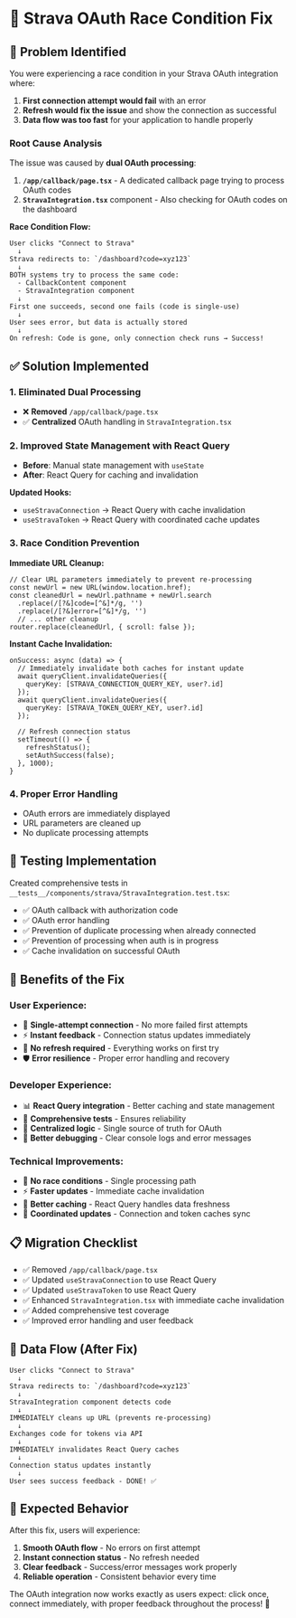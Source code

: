 # 🚀 Strava OAuth Race Condition Fix

## 🎯 **Problem Identified**

You were experiencing a race condition in your Strava OAuth integration where:

1. **First connection attempt would fail** with an error
2. **Refresh would fix the issue** and show the connection as successful
3. **Data flow was too fast** for your application to handle properly

### Root Cause Analysis

The issue was caused by **dual OAuth processing**:

1. **`/app/callback/page.tsx`** - A dedicated callback page trying to process OAuth codes
2. **`StravaIntegration.tsx`** component - Also checking for OAuth codes on the dashboard

**Race Condition Flow:**
```
User clicks "Connect to Strava"
  ↓
Strava redirects to: `/dashboard?code=xyz123`
  ↓
BOTH systems try to process the same code:
  - CallbackContent component
  - StravaIntegration component
  ↓
First one succeeds, second one fails (code is single-use)
  ↓
User sees error, but data is actually stored
  ↓
On refresh: Code is gone, only connection check runs → Success!
```

## ✅ **Solution Implemented**

### 1. **Eliminated Dual Processing**
- ❌ **Removed** `/app/callback/page.tsx` 
- ✅ **Centralized** OAuth handling in `StravaIntegration.tsx`

### 2. **Improved State Management with React Query**
- **Before**: Manual state management with `useState`
- **After**: React Query for caching and invalidation

**Updated Hooks:**
- `useStravaConnection` → React Query with cache invalidation
- `useStravaToken` → React Query with coordinated cache updates

### 3. **Race Condition Prevention**

**Immediate URL Cleanup:**
```tsx
// Clear URL parameters immediately to prevent re-processing
const newUrl = new URL(window.location.href);
const cleanedUrl = newUrl.pathname + newUrl.search
  .replace(/[?&]code=[^&]*/g, '')
  .replace(/[?&]error=[^&]*/g, '')
  // ... other cleanup
router.replace(cleanedUrl, { scroll: false });
```

**Instant Cache Invalidation:**
```tsx
onSuccess: async (data) => {
  // Immediately invalidate both caches for instant update
  await queryClient.invalidateQueries({ 
    queryKey: [STRAVA_CONNECTION_QUERY_KEY, user?.id] 
  });
  await queryClient.invalidateQueries({ 
    queryKey: [STRAVA_TOKEN_QUERY_KEY, user?.id] 
  });
  
  // Refresh connection status
  setTimeout(() => {
    refreshStatus();
    setAuthSuccess(false);
  }, 1000);
}
```

### 4. **Proper Error Handling**
- OAuth errors are immediately displayed
- URL parameters are cleaned up
- No duplicate processing attempts

## 🧪 **Testing Implementation**

Created comprehensive tests in `__tests__/components/strava/StravaIntegration.test.tsx`:

- ✅ OAuth callback with authorization code
- ✅ OAuth error handling
- ✅ Prevention of duplicate processing when already connected
- ✅ Prevention of processing when auth is in progress
- ✅ Cache invalidation on successful OAuth

## 🚀 **Benefits of the Fix**

### **User Experience:**
- 🎯 **Single-attempt connection** - No more failed first attempts
- ⚡ **Instant feedback** - Connection status updates immediately
- 🔄 **No refresh required** - Everything works on first try
- 🛡️ **Error resilience** - Proper error handling and recovery

### **Developer Experience:**
- 📊 **React Query integration** - Better caching and state management
- 🧪 **Comprehensive tests** - Ensures reliability
- 🔧 **Centralized logic** - Single source of truth for OAuth
- 📝 **Better debugging** - Clear console logs and error messages

### **Technical Improvements:**
- 🚫 **No race conditions** - Single processing path
- ⚡ **Faster updates** - Immediate cache invalidation
- 💾 **Better caching** - React Query handles data freshness
- 🔄 **Coordinated updates** - Connection and token caches sync

## 📋 **Migration Checklist**

- ✅ Removed `/app/callback/page.tsx`
- ✅ Updated `useStravaConnection` to use React Query
- ✅ Updated `useStravaToken` to use React Query  
- ✅ Enhanced `StravaIntegration.tsx` with immediate cache invalidation
- ✅ Added comprehensive test coverage
- ✅ Improved error handling and user feedback

## 🔄 **Data Flow (After Fix)**

```
User clicks "Connect to Strava"
  ↓
Strava redirects to: `/dashboard?code=xyz123`
  ↓
StravaIntegration component detects code
  ↓
IMMEDIATELY cleans up URL (prevents re-processing)
  ↓
Exchanges code for tokens via API
  ↓
IMMEDIATELY invalidates React Query caches
  ↓
Connection status updates instantly
  ↓
User sees success feedback - DONE! ✅
```

## 🎉 **Expected Behavior**

After this fix, users will experience:

1. **Smooth OAuth flow** - No errors on first attempt
2. **Instant connection status** - No refresh needed
3. **Clear feedback** - Success/error messages work properly
4. **Reliable operation** - Consistent behavior every time

The OAuth integration now works exactly as users expect: click once, connect immediately, with proper feedback throughout the process! 🚀 